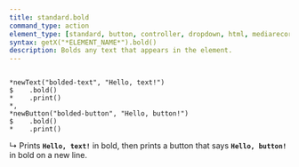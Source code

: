 ```yaml
---
title: standard.bold
command_type: action
element_type: [standard, button, controller, dropdown, html, mediarecorder, scale, text, tooltip]
syntax: getX("*ELEMENT_NAME*").bold()
description: Bolds any text that appears in the element.
---
```


<pre><code class="language-diff-javascript diff-highlight">
*newText("bolded-text", "Hello, text!")
$    .bold()
*    .print()
*,
*newButton("bolded-button", "Hello, button!")
$    .bold()
*    .print()
</code></pre>

↳ Prints <code><strong>Hello, text!</strong></code> in bold, then prints a button
that says <code><strong>Hello, button!</strong></code> in bold on a new line.

